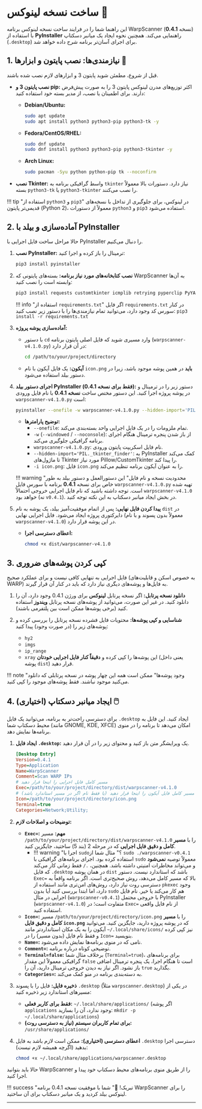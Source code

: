 # ساخت نسخه لینوکس 🐧

این راهنما شما را در فرایند ساخت نسخه لینوکس برنامه WarpScanner (نسخه **0.4.1**) با استفاده از **PyInstaller** راهنمایی می‌کند. همچنین نحوه ایجاد یک میانبر دسکتاپ (`.desktop`) برای اجرای آسان‌تر برنامه شرح داده خواهد شد.

## 1. نیازمندی‌ها: نصب پایتون و ابزارها 🐍

قبل از شروع، مطمئن شوید پایتون 3 و ابزارهای لازم نصب شده باشند.

*   **نصب پایتون 3 و pip:**
    اکثر توزیع‌های مدرن لینوکس پایتون 3 را به صورت پیش‌فرض دارند. برای اطمینان یا نصب، از مدیر بسته خود استفاده کنید:

    *   **Debian/Ubuntu:**
        ```bash
        sudo apt update
        sudo apt install python3 python3-pip python3-tk -y
        ```
    *   **Fedora/CentOS/RHEL:**
        ```bash
        sudo dnf update
        sudo dnf install python3 python3-pip python3-tkinter -y
        ```
    *   **Arch Linux:**
        ```bash
        sudo pacman -Syu python python-pip tk --noconfirm
        ```
*   **نصب Tkinter:**
    واسط گرافیکی برنامه به `tkinter` نیاز دارد. دستورات بالا معمولاً بسته `python3-tk` یا `python3-tkinter` را نصب می‌کنند.

!!! tip "استفاده از `python3` و `pip3`"
    در لینوکس، برای جلوگیری از تداخل با نسخه‌های قدیمی‌تر پایتون (Python 2)، معمولاً از دستورات `python3` و `pip3` استفاده می‌شود.

## 2. آماده‌سازی و بیلد با PyInstaller

حالا مراحل ساخت فایل اجرایی با PyInstaller را دنبال می‌کنیم.

1.  **نصب PyInstaller:**
    ترمینال را باز کرده و اجرا کنید:
    ```bash
    pip3 install pyinstaller
    ```

2.  **نصب کتابخانه‌های مورد نیاز برنامه:**
    بسته‌های پایتونی که WarpScanner به آن‌ها وابسته است را نصب کنید:
    ```bash
    pip3 install requests customtkinter icmplib retrying pyperclip PyYAML Pillow cryptography
    ```
    !!! info "استفاده از `requirements.txt`"
        اگر فایل `requirements.txt` در کنار سورس کد وجود دارد، می‌توانید تمام نیازمندی‌ها را با دستور زیر نصب کنید:
        `pip3 install -r requirements.txt`

3.  **آماده‌سازی پوشه پروژه:**
    *   با دستور `cd` وارد مسیری شوید که فایل اصلی پایتون برنامه (`warpscanner-v4.1.0.py`) در آن قرار دارد:
        ```bash
        cd /path/to/your/project/directory
        ```
    *   **آیکون:** یک فایل آیکون با نام `icon.png` **باید** در همین پوشه موجود باشد، زیرا در دستور بیلد استفاده می‌شود.

4.  **اجرای دستور بیلد PyInstaller (فقط برای نسخه 0.4.1):**
    دستور زیر را در ترمینال و در پوشه پروژه اجرا کنید. این دستور مختص ساخت **نسخه 0.4.1** با نام فایل ورودی `warpscanner-v4.1.0.py` است:

    ```bash
    pyinstaller --onefile -w warpscanner-v4.1.0.py --hidden-import='PIL._tkinter_finder' -i icon.png
    ```

    *   **توضیح پارامترها:**
        *   `--onefile`: تمام ملزومات را در یک فایل اجرایی واحد بسته‌بندی می‌کند.
        *   `-w` (`--windowed` / `--noconsole`): از باز شدن پنجره ترمینال هنگام اجرای برنامه گرافیکی جلوگیری می‌کند.
        *   `warpscanner-v4.1.0.py`: نام فایل اسکریپت پایتون ورودی.
        *   `--hidden-import='PIL._tkinter_finder'`: به PyInstaller کمک می‌کند تا ماژول‌های Tkinter مورد نیاز Pillow/CustomTkinter را پیدا کند.
        *   `-i icon.png`: فایل `icon.png` را به عنوان آیکون برنامه تنظیم می‌کند.

    !!! warning "محدودیت نسخه و نام فایل"
        این دستورالعمل و دستور بیلد به طور خاص برای نسخه **0.4.1** برنامه با سورس فایل `warpscanner-v4.1.0.py` تهیه شده است. توجه داشته باشید که نام فایل اجرایی خروجی احتمالاً `warpscanner-v4.1.0` خواهد بود (نه `v0.4.1`). در بخش ایجاد میانبر دسکتاپ به این نکته توجه کنید.

5.  **پیدا کردن فایل نهایی:**
    پس از اتمام موفقیت‌آمیز بیلد، یک پوشه به نام `dist` در دایرکتوری پروژه ایجاد می‌شود. فایل اجرایی نهایی (معمولاً بدون پسوند و با نام `warpscanner-v4.1.0`) در این پوشه قرار دارد.
    *   **اعطای دسترسی اجرا:**
        ```bash
        chmod +x dist/warpscanner-v4.1.0
        ```

## 3. کپی کردن پوشه‌های ضروری

فایل اجرایی به تنهایی کافی نیست و برای عملکرد صحیح (به خصوص اسکن و قابلیت‌های WARP) به فایل‌ها و پوشه‌های دیگری نیاز دارد که باید در کنار آن قرار گیرند.

1.  **دانلود نسخه پرتابل:**
    اگر نسخه پرتابل **لینوکس** برای ورژن 0.4.1 وجود دارد، آن را دانلود کنید. در غیر این صورت، می‌توانید از پوشه‌های نسخه پرتابل **ویندوز** استفاده کنید (برخی پوشه‌ها ممکن است بین پلتفرمی باشند).

2.  **شناسایی و کپی پوشه‌ها:**
    محتویات فایل فشرده نسخه پرتابل را بررسی کرده و پوشه‌های زیر را (در صورت وجود) پیدا کنید:
    *   `hy2`
    *   `imgs`
    *   `ip_range`
    *   `xray`
    این پوشه‌ها را کپی کرده و **دقیقاً کنار فایل اجرایی خودتان** (یعنی داخل پوشه `dist`) قرار دهید.

!!! note "وجود پوشه‌ها"
    ممکن است همه این چهار پوشه در نسخه پرتابلی که دانلود می‌کنید موجود نباشند. فقط پوشه‌های موجود را کپی کنید.

## 4. ایجاد میانبر دسکتاپ (اختیاری) 🖱️

برای دسترسی راحت‌تر به برنامه، می‌توانید یک فایل `.desktop` ایجاد کنید. این فایل به محیط دسکتاپ شما (مانند GNOME, KDE, XFCE) امکان می‌دهد تا برنامه را در منوی برنامه‌ها نمایش دهد.

1.  **ایجاد فایل `.desktop`:**
    یک ویرایشگر متن باز کنید و محتوای زیر را در آن قرار دهید.

    ```ini
    [Desktop Entry]
    Version=0.4.1
    Type=Application
    Name=WarpScanner
    Comment=Scan WARP IPs
    # مسیر کامل فایل اجرایی را اینجا قرار دهید
    Exec=/path/to/your/project/directory/dist/warpscanner-v4.1.0
    # مسیر کامل فایل آیکون را اینجا قرار دهید (یا فقط نام اگر در مسیر استاندارد باشد)
    Icon=/path/to/your/project/directory/icon.png
    Terminal=true
    Categories=Network;Utility;
    ```

2.  **توضیحات و اصلاحات لازم:**
    *   **`Exec=`:** **مهم:** مسیر `/path/to/your/project/directory/dist/warpscanner-v4.1.0` را با **مسیر کامل و دقیق فایل اجرایی** که در مرحله 2 (بند 5) ساختید، جایگزین کنید.
        *   !!! warning "اجرا با `sudo`؟"
            مثال شما از `sudo ./warpscanner-v0.4.1` استفاده کرده بود. اجرای برنامه‌های گرافیکی با `sudo` معمولاً توصیه **نمی‌شود** و می‌تواند مخاطرات امنیتی داشته باشد. همچنین، `./` فقط زمانی کار می‌کند که فایل `.desktop` در همان پوشه `dist` باشد که استاندارد نیست. دستور `Exec=` بالا که مسیر کامل می‌دهد، روش صحیح‌تری است. اگر برنامه واقعاً به دسترسی روت نیاز دارد، روش‌های امن‌تری مانند استفاده از `pkexec` وجود دارد، اما ابتدا بررسی کنید آیا بدون `sudo` هم کار می‌کند یا خیر. نام فایل اجرایی در مثال (`warpscanner-v0.4.1`) با خروجی محتمل PyInstaller (`warpscanner-v4.1.0`) متفاوت است؛ در `Exec=` از نام فایل واقعی استفاده کنید.
    *   **`Icon=`:** مسیر `/path/to/your/project/directory/icon.png` را با **مسیر کامل و دقیق فایل `icon.png`** که در پوشه پروژه دارید، جایگزین کنید. می‌توانید آیکون را به یک مکان استانداردتر مانند `~/.local/share/icons/` نیز کپی کرده و فقط نام فایل (بدون مسیر) را در `Icon=` بنویسید.
    *   **`Name=`:** نامی که در منوی برنامه‌ها نمایش داده می‌شود.
    *   **`Comment=`:** توضیحی کوتاه درباره برنامه.
    *   **`Terminal=false`:** برخلاف مثال شما (`Terminal=true`)، برای برنامه‌های گرافیکی معمولاً این مقدار `false` است تا هنگام اجرا، یک پنجره ترمینال اضافی باز نشود. اگر نیاز به دیدن خروجی ترمینال دارید، آن را `true` بگذارید.
    *   **`Categories=`:** به دسته‌بندی برنامه در منو کمک می‌کند.

3.  **ذخیره فایل:**
    فایل را با پسوند `.desktop` (مثلاً `warpscanner.desktop`) در یکی از مسیرهای استاندارد زیر ذخیره کنید:
    *   **فقط برای کاربر فعلی:** `~/.local/share/applications/` (اگر پوشه `applications` وجود ندارد، آن را بسازید: `mkdir -p ~/.local/share/applications`)
    *   **برای تمام کاربران سیستم (نیاز به دسترسی روت):** `/usr/share/applications/`

4.  **اعطای دسترسی (اختیاری):**
    ممکن است لازم باشد به فایل `.desktop` دسترسی اجرا بدهید (اگرچه همیشه لازم نیست):
    ```bash
    chmod +x ~/.local/share/applications/warpscanner.desktop
    ```

حالا باید بتوانید WarpScanner را از طریق منوی برنامه‌های محیط دسکتاپ خود پیدا و اجرا کنید.

!!! success "تبریک! 🎉"
    شما با موفقیت نسخه 0.4.1 برنامه WarpScanner را برای لینوکس بیلد کردید و یک میانبر دسکتاپ برای آن ساختید.

---
